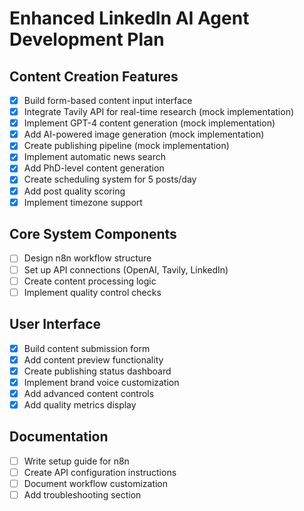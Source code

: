 # Enhanced LinkedIn AI Agent Development Plan

## Content Creation Features
- [x] Build form-based content input interface
- [x] Integrate Tavily API for real-time research (mock implementation)
- [x] Implement GPT-4 content generation (mock implementation)
- [x] Add AI-powered image generation (mock implementation)
- [x] Create publishing pipeline (mock implementation)
- [x] Implement automatic news search
- [x] Add PhD-level content generation
- [x] Create scheduling system for 5 posts/day
- [x] Add post quality scoring
- [x] Implement timezone support

## Core System Components
- [ ] Design n8n workflow structure
- [ ] Set up API connections (OpenAI, Tavily, LinkedIn)
- [ ] Create content processing logic
- [ ] Implement quality control checks

## User Interface
- [x] Build content submission form
- [x] Add content preview functionality
- [x] Create publishing status dashboard
- [x] Implement brand voice customization
- [x] Add advanced content controls
- [x] Add quality metrics display

## Documentation
- [ ] Write setup guide for n8n
- [ ] Create API configuration instructions
- [ ] Document workflow customization
- [ ] Add troubleshooting section